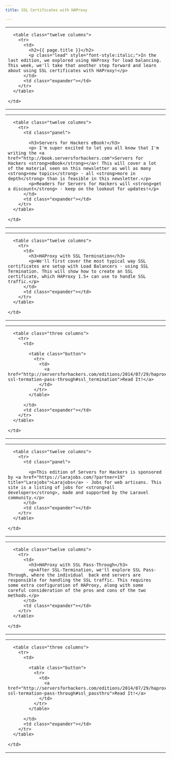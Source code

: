 ```yaml
---
title: SSL Certificates with HAProxy

---
```



<table class="row">
  <tr>
    <td class="wrapper last">

      <table class="twelve columns">
        <tr>
          <td>
            <h2>{{ page.title }}</h2>
            <p class="lead" style="font-style:italic;">In the last edition, we explored using HAProxy for load balancing. This week, we'll take that another step forward and learn about using SSL certificates with HAProxy!</p>
          </td>
          <td class="expander"></td>
        </tr>
      </table>

    </td>
  </tr>
</table>

<table class="row callout">
  <tr>
    <td class="wrapper last">

      <table class="twelve columns">
        <tr>
          <td class="panel">

            <h3>Servers for Hackers eBook!</h3>
            <p> I'm super excited to let you all know that I'm writing the <a href="http://book.serversforhackers.com">Servers for Hackers <strong>eBook</strong></a>! This will cover a lot of the material seen on this newsletter as well as many <strong>new topics</strong> - all <strong>more in depth</strong> than is feasible in this newsletter.</p>
            <p>Readers for Servers for Hackers will <strong>get a discount</strong> - keep on the lookout for updates!</p>
          </td>
          <td class="expander"></td>
        </tr>
      </table>

    </td>
  </tr>
</table>

<table class="row">
  <tr>
    <td class="wrapper last">

      <table class="twelve columns">
        <tr>
          <td>
            <h3>HAProxy with SSL Termination</h3>
            <p>We'll first cover the most typical way SSL certificates are setup with Load Balancers - using SSL Termination. This will show how to create an SSL certificate, which HAProxy 1.5+ can use to handle SSL traffic.</p>
          </td>
          <td class="expander"></td>
        </tr>
      </table>

    </td>
  </tr>
</table>

<table class="row">
  <tr>
    <td class="wrapper last">

      <table class="three columns">
        <tr>
          <td>

            <table class="button">
              <tr>
                <td>
                  <a href="http://serversforhackers.com/editions/2014/07/29/haproxy-ssl-termation-pass-through#ssl_termination">Read It!</a>
                </td>
              </tr>
            </table>

          </td>
          <td class="expander"></td>
        </tr>
      </table>

    </td>
  </tr>
</table>

<table class="row callout">
  <tr>
    <td class="wrapper last">

      <table class="twelve columns">
        <tr>
          <td class="panel">

            <p>This edition of Servers for Hackers is sponsored by <a href="https://larajobs.com/?partner=19" title="Larajobs">Larajobs</a> - Jobs for web artisans. This site is a listing of jobs for <strong>all developers</strong>, made and supported by the Laravel community.</p>
          </td>
          <td class="expander"></td>
        </tr>
      </table>

    </td>
  </tr>
</table>

<table class="row">
  <tr>
    <td class="wrapper last">

      <table class="twelve columns">
        <tr>
          <td>
            <h3>HAProxy with SSL Pass-Through</h3>
            <p>After SSL-Termination, we'll explore SSL Pass-Through, where the individual  back end servers are responsible for handling the SSL traffic. This requires some extra configuration of HAProxy, along with some careful consideration of the pros and cons of the two methods.</p>
          </td>
          <td class="expander"></td>
        </tr>
      </table>

    </td>
  </tr>
</table>

<table class="row">
  <tr>
    <td class="wrapper last">

      <table class="three columns">
        <tr>
          <td>

            <table class="button">
              <tr>
                <td>
                  <a href="http://serversforhackers.com/editions/2014/07/29/haproxy-ssl-termation-pass-through#ssl_passthru">Read It!</a>
                </td>
              </tr>
            </table>

          </td>
          <td class="expander"></td>
        </tr>
      </table>

    </td>
  </tr>
</table>
